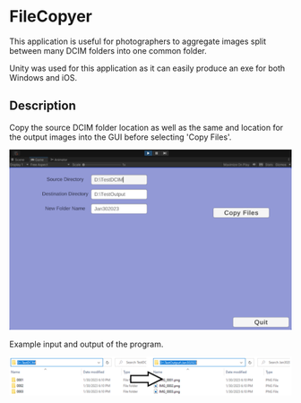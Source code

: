 # FileCopyer

This application is useful for photographers to aggregate images split between many DCIM folders into one common folder. 

Unity was used for this application as it can easily produce an exe for both Windows and iOS.

## Description

Copy the source DCIM folder location as well as the same and location for the output images into the GUI before selecting 'Copy Files'.

![FileCopyerUI](/FileCopyerUI.png?raw=true)

Example input and output of the program.

![FileCopyerExample](/FileCopyerExample.png?raw=true)

